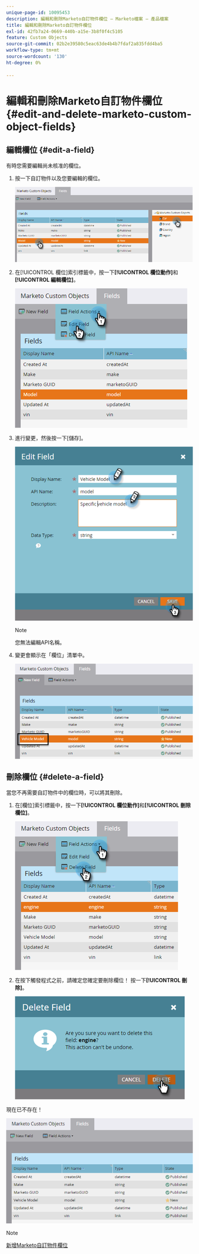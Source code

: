 ```yaml
---
unique-page-id: 10095453
description: 編輯和刪除Marketo自訂物件欄位 — Marketo檔案 — 產品檔案
title: 編輯和刪除Marketo自訂物件欄位
exl-id: 42fb7a24-0669-440b-a15e-3b8f0f4c5105
feature: Custom Objects
source-git-commit: 02b2e39580c5eac63de4b4b7fdaf2a835fdd4ba5
workflow-type: tm+mt
source-wordcount: '130'
ht-degree: 0%

---
```


# 編輯和刪除Marketo自訂物件欄位 {#edit-and-delete-marketo-custom-object-fields}

## 編輯欄位 {#edit-a-field}

有時您需要編輯尚未核准的欄位。

1. 按一下自訂物件以及您要編輯的欄位。

   ![](assets/edit-and-delete-marketo-custom-object-fields-1.png)

1. 在[!UICONTROL 欄位]索引標籤中，按一下&#x200B;**[!UICONTROL 欄位動作]**&#x200B;和&#x200B;**[!UICONTROL 編輯欄位]**。

   ![](assets/edit-and-delete-marketo-custom-object-fields-2.png)

1. 進行變更，然後按一下[儲存]。**&#x200B;**

   ![](assets/edit-and-delete-marketo-custom-object-fields-3.png)

   >[!NOTE]
   >
   >您無法編輯API名稱。

1. 變更會顯示在「欄位」清單中。

   ![](assets/edit-and-delete-marketo-custom-object-fields-4.png)

## 刪除欄位 {#delete-a-field}

當您不再需要自訂物件中的欄位時，可以將其刪除。

1. 在[欄位]索引標籤中，按一下&#x200B;**[!UICONTROL 欄位動作]**&#x200B;和&#x200B;**[!UICONTROL 刪除欄位]**。

   ![](assets/edit-and-delete-marketo-custom-object-fields-5.png)

1. 在按下觸發程式之前，請確定您確定要刪除欄位！ 按一下&#x200B;**[!UICONTROL 刪除]**。

   ![](assets/edit-and-delete-marketo-custom-object-fields-6.png)

現在已不存在！

![](assets/edit-and-delete-marketo-custom-object-fields-7.png)

>[!NOTE]
>
>[新增Marketo自訂物件欄位](/help/marketo/product-docs/administration/marketo-custom-objects/add-marketo-custom-object-fields.md)
